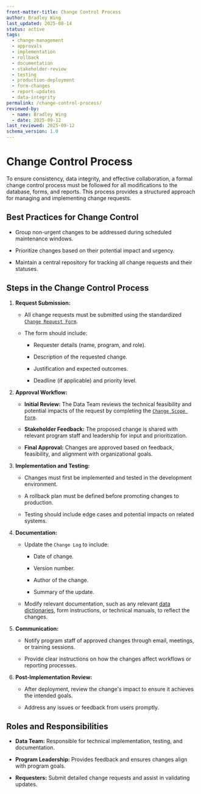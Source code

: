 ```yaml
---
front-matter-title: Change Control Process  
author: Bradley Wing  
last_updated: 2025-08-14 
status: active  
tags:
  - change-management
  - approvals
  - implementation
  - rollback
  - documentation
  - stakeholder-review
  - testing
  - production-deployment
  - form-changes
  - report-updates
  - data-integrity 
permalink: /change-control-process/
reviewed-by:
  - name: Bradley Wing
  - date: 2025-09-12
last_reviewed: 2025-09-12
schema_version: 1.0  
---
```


# Change Control Process

To ensure consistency, data integrity, and effective collaboration, a formal change control process must be followed for all modifications to the database, forms, and reports. This process provides a structured approach for managing and implementing change requests.

## Best Practices for Change Control

- Group non-urgent changes to be addressed during scheduled maintenance windows.

- Prioritize changes based on their potential impact and urgency.

- Maintain a central repository for tracking all change requests and their statuses.

## Steps in the Change Control Process

1. **Request Submission:**

    - All change requests must be submitted using the standardized [`Change Request Form`](/docs/data-team-processes/change-request-form.md).

    - The form should include:

        - Requester details (name, program, and role).

        - Description of the requested change.

        - Justification and expected outcomes.

        - Deadline (if applicable) and priority level.

2. **Approval Workflow:**

    - **Initial Review:** The Data Team reviews the technical feasibility and potential impacts of the request by completing the [`Change Scope Form`](/docs/data-team-processes/change-scope-form.md).

    - **Stakeholder Feedback:** The proposed change is shared with relevant program staff and leadership for input and prioritization.

    - **Final Approval:** Changes are approved based on feedback, feasibility, and alignment with organizational goals.

3. **Implementation and Testing:**

    - Changes must first be implemented and tested in the development environment.

    - A rollback plan must be defined before promoting changes to production.

    - Testing should include edge cases and potential impacts on related systems.

4. **Documentation:**

    - Update the `Change Log` to include:

        - Date of change.

        - Version number.

        - Author of the change.

        - Summary of the update.

    - Modify relevant documentation, such as any relevant [data dictionaries](/docs/data-dictionaries/), form instructions, or technical manuals, to reflect the changes.

5. **Communication:**

    - Notify program staff of approved changes through email, meetings, or training sessions.

    - Provide clear instructions on how the changes affect workflows or reporting processes.

6. **Post-Implementation Review:**

    - After deployment, review the change's impact to ensure it achieves the intended goals.

    - Address any issues or feedback from users promptly.

## Roles and Responsibilities

- **Data Team:** Responsible for technical implementation, testing, and documentation.

- **Program Leadership:** Provides feedback and ensures changes align with program goals.

- **Requesters:** Submit detailed change requests and assist in validating updates.
